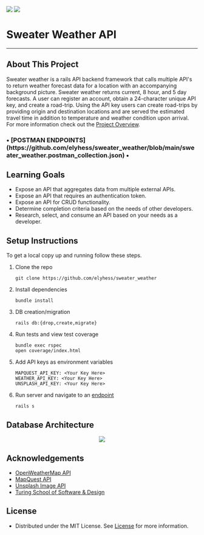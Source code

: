 <!-- Shields -->
![](https://img.shields.io/badge/Ruby-2.5.3-orange)
![](https://img.shields.io/badge/Rails-5.2.4-informational?style=flat&logo=<LOGO_NAME>&logoColor=white&color=2bbc8a)
# Sweater Weather API
<hr>

## About This Project
Sweater weather is a rails API backend framework that calls multiple API's to return weather forecast data for a location with an accompanying background picture. Sweater weather returns current, 8 hour, and 5 day forecasts. A user can register an account, obtain a 24-character unique API key, and create a road-trip. Using the API key users can create road-trips by providing origin and destination locations and are served the estimated travel time in addition to temperature and weather condition upon arrival. For more information check out the [Project Overview](https://backend.turing.io/module3/projects/sweater_weather/requirements).

<h3>• [POSTMAN ENDPOINTS](https://github.com/elyhess/sweater_weather/blob/main/sweater_weather.postman_collection.json) •</h3>

## Learning Goals
* Expose an API that aggregates data from multiple external APIs.
* Expose an API that requires an authentication token.
* Expose an API for CRUD functionality.
* Determine completion criteria based on the needs of other developers.
* Research, select, and consume an API based on your needs as a developer.

## Setup Instructions
To get a local copy up and running follow these steps.

1. Clone the repo
   ```
   git clone https://github.com/elyhess/sweater_weather
   ```
2. Install dependencies
   ```
   bundle install
   ```
3. DB creation/migration
   ```
   rails db:{drop,create,migrate}
   ```
3. Run tests and view test coverage
   ```
   bundle exec rspec
   open coverage/index.html
   ```
4. Add API keys as environment variables
   ```
   MAPQUEST_API_KEY: <Your Key Here>
   WEATHER_API_KEY: <Your Key Here>
   UNSPLASH_API_KEY: <Your Key Here>
   ```
5. Run server and navigate to an [endpoint](https://github.com/elyhess/sweater_weather/blob/main/sweater_weather.postman_collection.json)
   ```
   rails s
   ```
   
## Database Architecture
<p align="center">
 <img src="https://github.com/elyhess/sweater_weather/blob/main/database_architecture.png">
</p>

## Acknowledgements
* [OpenWeatherMap API](https://openweathermap.org/api)
* [MapQuest API](https://developer.mapquest.com/documentation/)
* [Unsplash Image API](https://unsplash.com/documentation)
* [Turing School of Software & Design](https://turing.io/) 

## License
* Distributed under the MIT License. See [License]() for more information.